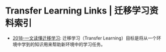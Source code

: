 # Transfer Learning Links | 迁移学习资料索引

- [2018-一文读懂迁移学习](https://mp.weixin.qq.com/s/0TKyHA4BECIVSmSl6qFhKQ): 迁移学习（Transfer Learning）目标是将从一个环境中学到的知识用来帮助新环境中的学习任务。 